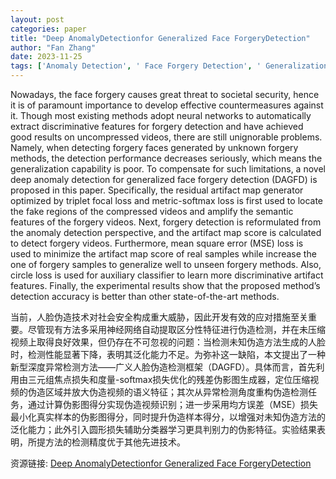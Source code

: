 ```yaml
---
layout: post
categories: paper
title: "Deep AnomalyDetectionfor Generalized Face ForgeryDetection"
author: "Fan Zhang"
date: 2023-11-25
tags: ['Anomaly Detection', ' Face Forgery Detection', ' Generalization']
---
```


Nowadays, the face forgery causes great threat to societal security, hence it is of paramount importance to develop effective countermeasures against it. Though most existing methods adopt neural networks to automatically extract discriminative features for forgery detection and have achieved good results on uncompressed videos, there are still unignorable problems. Namely, when detecting forgery faces generated by unknown forgery methods, the detection performance decreases seriously, which means the generalization capability is poor. To compensate for such limitations, a novel deep anomaly detection for generalized face forgery detection (DAGFD) is proposed in this paper. Specifically, the residual artifact map generator optimized by triplet focal loss and metric-softmax loss is first used to locate the fake regions of the compressed videos and amplify the semantic features of the forgery videos. Next, forgery detection is reformulated from the anomaly detection perspective, and the artifact map score is calculated to detect forgery videos. Furthermore, mean square error (MSE) loss is used to minimize the artifact map score of real samples while increase the one of forgery samples to generalize well to unseen forgery methods. Also, circle loss is used for auxiliary classifier to learn more discriminative artifact features. Finally, the experimental results show that the proposed method’s detection accuracy is better than other state-of-the-art methods.

当前，人脸伪造技术对社会安全构成重大威胁，因此开发有效的应对措施至关重要。尽管现有方法多采用神经网络自动提取区分性特征进行伪造检测，并在未压缩视频上取得良好效果，但仍存在不可忽视的问题：当检测未知伪造方法生成的人脸时，检测性能显著下降，表明其泛化能力不足。为弥补这一缺陷，本文提出了一种新型深度异常检测方法——广义人脸伪造检测框架（DAGFD）。具体而言，首先利用由三元组焦点损失和度量-softmax损失优化的残差伪影图生成器，定位压缩视频的伪造区域并放大伪造视频的语义特征；其次从异常检测角度重构伪造检测任务，通过计算伪影图得分实现伪造视频识别；进一步采用均方误差（MSE）损失最小化真实样本的伪影图得分，同时提升伪造样本得分，以增强对未知伪造方法的泛化能力；此外引入圆形损失辅助分类器学习更具判别力的伪影特征。实验结果表明，所提方法的检测精度优于其他先进技术。

资源链接: [Deep AnomalyDetectionfor Generalized Face ForgeryDetection](https://papers.ssrn.com/sol3/papers.cfm?abstract_id=4644303)
